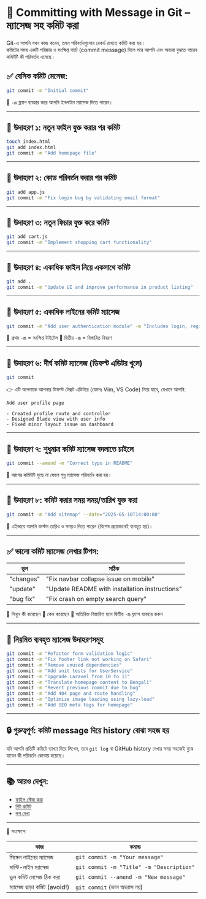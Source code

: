 # 💬 Committing with Message in Git – ম্যাসেজ সহ কমিট করা

Git-এ আপনি যখন কাজ করেন, তখন পরিবর্তনগুলোর রেকর্ড রাখতে কমিট করা হয়।  
কমিটের সময় একটি পরিষ্কার ও সংক্ষিপ্ত বার্তা (commit message) দিলে পরে আপনি এবং অন্যরা বুঝতে পারেন কমিটটি কী পরিবর্তন এনেছে।

## ✅ বেসিক কমিট মেসেজ:

```bash
git commit -m "Initial commit"
````

📌 `-m` ফ্ল্যাগ ব্যবহার করে আপনি ইনলাইন ম্যাসেজ দিতে পারেন।

---

## 🧪 উদাহরণ ১: নতুন ফাইল যুক্ত করার পর কমিট

```bash
touch index.html
git add index.html
git commit -m "Add homepage file"
```

---

## 🧪 উদাহরণ ২: কোড পরিবর্তন করার পর কমিট

```bash
git add app.js
git commit -m "Fix login bug by validating email format"
```

---

## 🧪 উদাহরণ ৩: নতুন ফিচার যুক্ত করে কমিট

```bash
git add cart.js
git commit -m "Implement shopping cart functionality"
```

---

## 🧪 উদাহরণ ৪: একাধিক ফাইল নিয়ে একসাথে কমিট

```bash
git add .
git commit -m "Update UI and improve performance in product listing"
```

---

## 🧪 উদাহরণ ৫: একাধিক লাইনের কমিট ম্যাসেজ

```bash
git commit -m "Add user authentication module" -m "Includes login, register, and logout endpoints using JWT."
```

🔹 প্রথম `-m` = সংক্ষিপ্ত টাইটেল
🔹 দ্বিতীয় `-m` = বিস্তারিত বিবরণ

---

## 🧪 উদাহরণ ৬: দীর্ঘ কমিট ম্যাসেজ (ডিফল্ট এডিটর খুলে)

```bash
git commit
```

👉 এটি আপনাকে আপনার ডিফল্ট টেক্সট এডিটরে (যেমনঃ Vim, VS Code) নিয়ে যাবে, যেখানে আপনি:

```
Add user profile page

- Created profile route and controller
- Designed Blade view with user info
- Fixed minor layout issue on dashboard
```

---

## 🧪 উদাহরণ ৭: শুধুমাত্র কমিট ম্যাসেজ বদলাতে চাইলে

```bash
git commit --amend -m "Correct typo in README"
```

📌 আগের কমিটটি মুছে না ফেলে শুধু ম্যাসেজ পরিবর্তন করা হয়।

---

## 🧪 উদাহরণ ৮: কমিট করার সময় সময়/তারিখ যুক্ত করা

```bash
git commit -m "Add sitemap" --date="2025-05-10T14:00:00"
```

📌 এইভাবে আপনি কাস্টম তারিখ ও সময়ও দিতে পারেন (বিশেষ প্রয়োজনেই ব্যবহৃত হয়)।

---

## ✅ ভালো কমিট ম্যাসেজ লেখার টিপস:

| ভুল       | সঠিক                                           |
| --------- | ---------------------------------------------- |
| "changes" | "Fix navbar collapse issue on mobile"          |
| "update"  | "Update README with installation instructions" |
| "bug fix" | "Fix crash on empty search query"              |

🔹 লিখুন কী করেছেন
🔹 কেন করেছেন
🔹 অতিরিক্ত বিস্তারিত হলে দ্বিতীয় `-m` ফ্ল্যাগ ব্যবহার করুন

---

## 📘 নিয়মিত ব্যবহৃত ম্যাসেজ উদাহরণসমূহ

```bash
git commit -m "Refactor form validation logic"
git commit -m "Fix footer link not working on Safari"
git commit -m "Remove unused dependencies"
git commit -m "Add unit tests for UserService"
git commit -m "Upgrade Laravel from 10 to 11"
git commit -m "Translate homepage content to Bengali"
git commit -m "Revert previous commit due to bug"
git commit -m "Add 404 page and route handling"
git commit -m "Optimize image loading using lazy-load"
git commit -m "Add SEO meta tags for homepage"
```

---

## 🔒 গুরুত্বপূর্ণ: কমিট message দিয়ে history বোঝা সহজ হয়

যদি আপনি প্রতিটি কমিটে ব্যাখ্যা দিয়ে লিখেন, তবে `git log` বা GitHub history দেখার সময় সহজেই বুঝে যাবেন কী পরিবর্তন কোথায় হয়েছে।

---

## 📚 আরও দেখুন:

* [ফাইল স্টেজ করা](/staging-and-committing/staging-files)
* [গিট কমিট](/basic-git-commands/git-commit)
* [লগ দেখা](/git-status-and-log/viewing-log)

---

🎯 সংক্ষেপে:

| কাজ                        | কমান্ড                                   |
| -------------------------- | ---------------------------------------- |
| সিঙ্গেল লাইনের ম্যাসেজ     | `git commit -m "Your message"`           |
| মাল্টি-লাইন ম্যাসেজ        | `git commit -m "Title" -m "Description"` |
| ভুল কমিট মেসেজ ঠিক করা     | `git commit --amend -m "New message"`    |
| ম্যাসেজ ছাড়া কমিট (avoid!) | `git commit` (ভাল অভ্যাস নয়)             |

